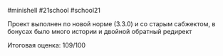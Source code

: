 #minishell #21school #school21

Проект выполнен по новой норме (3.3.0) и со старым сабжектом, в бонусах было много истории и двойной обратный редирект

Итоговая оценка: 109/100
